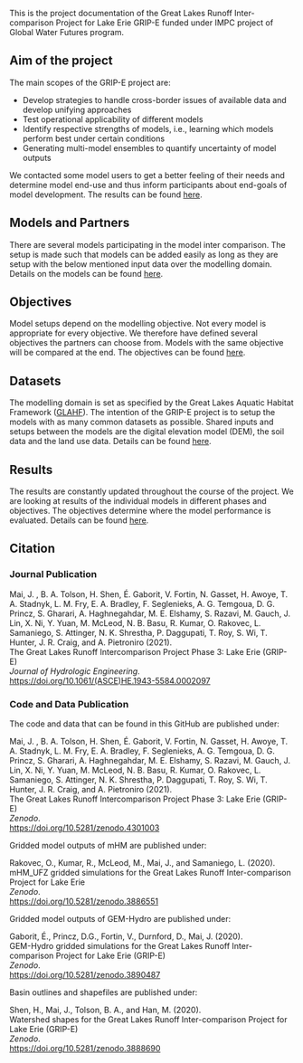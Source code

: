 This is the project documentation of the Great Lakes Runoff Inter-comparison Project for Lake Erie GRIP-E funded under IMPC project of Global Water Futures program.

## Aim of the project

The main scopes of the GRIP-E project are:
* Develop strategies to handle cross-border issues of available data and develop unifying approaches
* Test operational applicability of different models
* Identify respective strengths of models, i.e., learning which models perform best under certain conditions
* Generating multi-model ensembles to quantify uncertainty of model outputs

We contacted some model users to get a better feeling of their needs and determine model end-use and thus inform participants about end-goals of model development. The results can be found [here](https://github.com/julemai/GRIP-E/wiki/User-survey).

## Models and Partners

There are several models participating in the model inter comparison. The setup is made such that models can be added easily as long as they are setup with the below mentioned input data over the modelling domain. Details on the models can be found [here](https://github.com/julemai/GRIP-E/wiki/Models-and-Partners).

## Objectives

Model setups depend on the modelling objective. Not every model is appropriate for every objective. We therefore have defined several objectives the partners can choose from. Models with the same objective will be compared at the end. The objectives can be found [here](https://github.com/julemai/GRIP-E/wiki/Objectives).

## Datasets

The modelling domain is set as specified by the Great Lakes Aquatic Habitat Framework ([GLAHF](https://www.glahf.org/data/)). The intention of the GRIP-E project is to setup the models with as many common datasets as possible. Shared inputs and setups between the models are the digital elevation model (DEM), the soil data and the land use data. Details can be found [here](https://github.com/julemai/GRIP-E/wiki/Datasets).

## Results

The results are constantly updated throughout the course of the project. We are looking at results of the individual models in different phases and objectives. The objectives determine where the model performance is evaluated. Details can be found [here](https://github.com/julemai/GRIP-E/wiki/Results).


## Citation

### Journal Publication
Mai, J. , B. A. Tolson, H. Shen, É. Gaborit, V. Fortin, N. Gasset, H. Awoye, T. A. Stadnyk, L. M. Fry, E. A. Bradley, F. Seglenieks, A. G. Temgoua, D. G. Princz, S. Gharari, A. Haghnegahdar, M. E. Elshamy, S. Razavi, M. Gauch, J. Lin, X. Ni, Y. Yuan, M. McLeod, N. B. Basu, R. Kumar, O. Rakovec, L. Samaniego, S. Attinger, N. K. Shrestha, P. Daggupati, T. Roy, S. Wi, T. Hunter, J. R. Craig, and A. Pietroniro (2021).<br> 
The Great Lakes Runoff Intercomparison Project Phase 3: Lake Erie (GRIP-E) <br>
*Journal of Hydrologic Engineering*.  <br>
https://doi.org/10.1061/(ASCE)HE.1943-5584.0002097

### Code and Data Publication
The code and data that can be found in this GitHub are published under:

Mai, J. , B. A. Tolson, H. Shen, É. Gaborit, V. Fortin, N. Gasset, H. Awoye, T. A. Stadnyk, L. M. Fry, E. A. Bradley, F. Seglenieks, A. G. Temgoua, D. G. Princz, S. Gharari, A. Haghnegahdar, M. E. Elshamy, S. Razavi, M. Gauch, J. Lin, X. Ni, Y. Yuan, M. McLeod, N. B. Basu, R. Kumar, O. Rakovec, L. Samaniego, S. Attinger, N. K. Shrestha, P. Daggupati, T. Roy, S. Wi, T. Hunter, J. R. Craig, and A. Pietroniro (2021).<br> 
The Great Lakes Runoff Intercomparison Project Phase 3: Lake Erie (GRIP-E) <br>
*Zenodo*.  <br>
https://doi.org/10.5281/zenodo.4301003

Gridded model outputs of mHM are published under:

Rakovec, O., Kumar, R., McLeod, M., Mai, J., and Samaniego, L. (2020).<br>
mHM_UFZ gridded simulations for the Great Lakes Runoff Inter-comparison Project for Lake Erie <br>
*Zenodo*.  <br>
https://doi.org/10.5281/zenodo.3886551

Gridded model outputs of GEM-Hydro are published under:

Gaborit, É., Princz, D.G., Fortin, V., Durnford, D., Mai, J. (2020).<br>
GEM-Hydro gridded simulations for the Great Lakes Runoff Inter-comparison Project for Lake Erie (GRIP-E)<br>
*Zenodo*.  <br>
https://doi.org/10.5281/zenodo.3890487

Basin outlines and shapefiles are published under:

Shen, H., Mai, J., Tolson, B. A., and Han, M. (2020).<br>
Watershed shapes for the Great Lakes Runoff Inter-comparison Project for Lake Erie (GRIP-E)<br>
*Zenodo*.  <br>
https://doi.org/10.5281/zenodo.3888690
